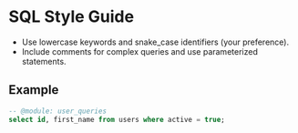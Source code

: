 # SQL Style Guide

- Use lowercase keywords and snake_case identifiers (your preference).
- Include comments for complex queries and use parameterized statements.

## Example

```sql
-- @module: user_queries
select id, first_name from users where active = true;
```
